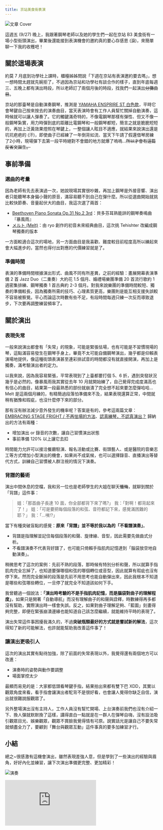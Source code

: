 ```yaml
---
title: 京站美食街表演
---
```


![文章 Cover](https://dazedbear-assets.s3-ap-northeast-1.amazonaws.com/photo/20190927-1.jpg)

這週五 (9/27) 晚上，我跟著鋼琴老師以及她的學生們一起在京站 B3 美食街有一場小型街頭演出，畢業後還能接到表演機會的邀約真的要心存感恩 (淚)，來簡單聊一下我的收穫吧！

<!-- truncate -->

## 關於這場表演

約莫 7 月底到功學社上課時，櫃檯姊姊問說「下週在京站有表演邀約要去嗎」，想一想時間太趕就先婉拒了，不過因為京站和功學社有談合作的樣子，直到年底每週三、五晚上都有演出時段，所以老師訂了兩個月後的時段，找我們一起演出~~分攤曲目~~。

京站的那臺琴是自動演奏鋼琴，推測是 [YAMAHA ENSPRIRE ST 白色款](https://tw.yamaha.com/zh/products/musical_instruments/pianos/disklavier/enspire_st/features.html#product-tabs)，平時它會琴鍵自己按來按去的演奏曲目，當天表演時會有工作人員幫忙關掉自動演奏，這時候就可以讓人彈奏了。它的觸鍵滿奇特的，不像電鋼琴那樣有彈性、但又不像一般鋼琴紮實，用力時彈到底的距離比電鋼琴和一般鋼琴都短，簡言之就是脆脆短短的，再加上泛黃效果燈照在琴鍵上，一整個讓人眩目不適應，就結果來說演出還是坑坑疤疤的 (汗)，即使曲子已經練了一年倒背如流、當天下午請了假還借琴房練了2小時，現場彈下去第一段平時絕對不會錯的地方就爆了嗚嗚...~~所以才會有這篇反省文誕生。~~


## 事前準備

### 選曲的考量

因為老師有先去表演過一次，她說現場其實很吵雜，再加上鋼琴是外接音響、演出者只能聽琴本身偏小聲的原音，滿容易聽不到自己在彈什麼。所以從選曲開始就挑比較快節奏、音量起伏大的曲目，我這次選了兩首：

- [Beethoven Piano Sonata Op.31 No.2 3rd](https://imslp.org/wiki/Piano_Sonata_No.17,_Op.31_No.2_(Beethoven,_Ludwig_van))：貝多芬耳熟能詳的鋼琴奏鳴曲『暴風雨』
- [メルト (Melt)](https://www.youtube.com/watch?v=0pvc9SqwqaY)：由 ryo 創作的初音未來經典曲目，這次挑 Tehishter 改編成鋼琴獨奏的版本

一方面較適合這次的場地，另一方面曲目是我喜歡、難度較目前程度高所以練起來會大幅進步的，當然也得付出對應的代價練習就是了。

### 準備時間

表演的準備時間根據演出形式、曲風不同有所差異，之前的經驗：畫展開幕表演準備 2 首 Jazz Duo（二重奏）大約花 1.5 個月、婚禮場樂團準備 20 首流行歌約 1 週密集排練、鋼琴獨奏 1 首古典約 2-3 個月。對我來說樂團的準備時間較短、獨奏的準備較長，因為獨奏所需的技巧、心理素質更高，樂團則是能互相支援失誤較不容易被察覺。平心而論這次時數有些不足，有段時間每週只練一次反而導致退步，下次要再調整練習頻率了。

## 關於演出

### 表現失常

一般來說演出都會有「失常」的現象，可能是緊張怯場，也有可能是不習慣現場的琴，這點滿容易發生在鋼琴手身上，畢竟不太可能自備鋼琴演出，幾乎都是仰賴表演場地提供，像這種街頭表演甚至連彩排試音的時間都沒有就直接開演，再加上是獨奏，滿考驗演出者的定力。

以我來說，因為我容易緊張，平常表現到了上臺都要打個 5、6 折，遇到突發狀況幾乎是必然的。像暴風雨我其實從去年 10 月就開始練了，自己覺得完成度滿高也有信心的曲目，結果第一段最熟悉的部份就崩潰了完全想不起來要怎麼彈哈哈... Melt 是這兩個月練的，有精簡過段落怕準備來不及，結果表現還算正常，中間就稍有猶豫和瑕疵，也沒什麼停下來的部分。

那有沒有辦法減少意外發生的機率呢？答案是有的，參考這兩篇文章：[EMBRACING STAGE FRIGHT / 不再怯場的方法](http://www.music-traveler.com/as-a-musician/embracing-the-stage-fright)、[認真練琴，不認真演出？](http://www.music-traveler.com/as-a-musician/perform) 歸納出的方法有兩種：

- 增加演出 or 錄音的次數，讓自己習慣演出狀態
- 事前準備 120% 以上讓它去扣

時間能力允許可以接洽餐廳駐演、報名活動或比賽、街頭藝人、或是醫院的音樂志工等方式增加小型演出的機會，如果尚不成氣候，也可以選擇錄音、直播演出等替代方式，訓練自己習慣被人群注視的情況下演奏。

### 背譜的藝術

演出中間休息的空檔，我和另一位也是老師學生的大姐在聊天~~懺悔~~，就聊到關於「背譜」這件事：

> 姐：「那首曲子長達 10 面，你全部都背下來了嗎?」
> 我：「對啊！都背起來了！」
> 姐：「可是要把每個段落的和弦、音符都記下來，感覺滿困難的耶？」
> 我：「...咦!?」

當下有種突破盲點的感覺：**原來「背譜」並不等於我以為的「不看譜演奏」**。
- 背譜是指理解並記住每個段落的和聲、旋律線、音型，因此需要先做曲式分析。
- 不看譜演奏不代表背好譜了，也可能只倚賴手指肌肉記憶達到「腦袋放空地自動演奏」。

稍微思考了這次的案例：先前不熟的段落，那時候有特別分析和聲，所以就算手指肌肉完全忘掉了，也知道要彈哪個和弦的哪個轉位或音型，因此就算有瑕疵也沒有停下來。然而完全斷掉的段落是先前不用思考也能自動彈出來，因此我根本不知道是哪些和弦哪些轉位，一旦停了就完全不知道該如何下手。

我曾聽過一個說法：**「演出時考驗的不是手指肌肉記憶，而是腦袋對曲子的理解程度」**，如果只是開著「自動導航」而沒有理解曲子的和聲與詮釋，時數練得再多都沒有幫助，實際演出時一樣會失誤。反之，如果對曲子理解足夠、「藍圖」刻畫得夠完整，即便在緊張崩潰邊緣也能知道自己該怎麼繼續，就能維持平時的表現了。

演出失常這件事困擾我滿久的，不過**突破瓶頸最好的方式就是嘗試新的解法**，這次得知了新的可能解法，也許就能幫助我改善這件事了！

### 讓演出更吸引人

這次的演出其實有點待加強，除了前面的失常表現以外，我覺得還有兩個地方可以改進：

- 演奏時的姿勢與動作要調整
- 場面掌控太少

最顯而易見的是：大家都低頭看琴鍵手指，結果拍出來都有雙下巴 XDD，其實以觀眾角度來看，看手指會讓演出者駝背不是很好看，也會讓人覺得你缺乏自信，演出就很難說服觀眾了。

另外整場演出沒有主持人，工作人員沒有幫忙開場、上台演奏前我們也沒有介紹一下、換人彈就默默換了這樣，講得直白一點就是在一群人在彈琴自嗨，沒有設法吸引觀眾目光、娛樂觀眾，觀眾不賞臉我覺得情有可原。說實話光是讓自己不要失常就傾盡全力了，要顧到「舞台與觀眾互動」這件事真的要多加練習才行。


## 小結

總之~很感激有這機會演出，雖然表現差強人意，但是學到了一些演出的經驗與眉角，好好內化並練習，讓下次演出準備更完整、更加精彩！


![演奏](https://dazedbear-assets.s3-ap-northeast-1.amazonaws.com/photo/20190927-2.jpg)

<iframe scrolling="no" frameborder="0" class="likecoin" src="https://button.like.co/in/embed/dazedbear/button?referrer=https://www.dazedbear.pro/blog/2019/09/29/q-square-perform"></iframe>